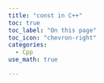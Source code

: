 ```yaml
---
title: "const in C++"
toc: true
toc_label: "On this page"
toc_icon: "chevron-right"
categories:
  - Cpp
use_math: true

---
```


